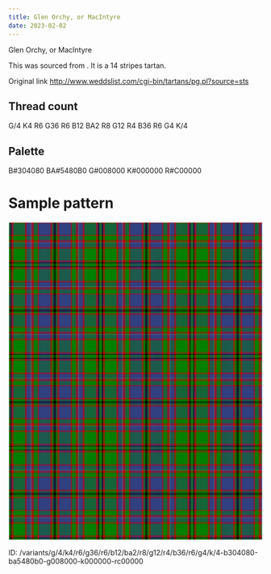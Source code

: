 ```yaml
---
title: Glen Orchy, or MacIntyre
date: 2023-02-02
---
```

Glen Orchy, or MacIntyre

This was sourced from <no value>.  It is a 14 stripes tartan.

Original link http://www.weddslist.com/cgi-bin/tartans/pg.pl?source=sts

## Thread count
G/4 K4 R6 G36 R6 B12 BA2 R8 G12 R4 B36 R6 G4 K/4

## Palette
B#304080 BA#5480B0 G#008000 K#000000 R#C00000

# Sample pattern

![Tartan detail](tartan.png "G/4 K4 R6 G36 R6 B12 BA2 R8 G12 R4 B36 R6 G4 K/4 tartan")

ID: /variants/g/4/k4/r6/g36/r6/b12/ba2/r8/g12/r4/b36/r6/g4/k/4-b304080-ba5480b0-g008000-k000000-rc00000